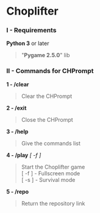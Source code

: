 # Choplifter

### I - Requirements

**Python 3** or later
> "**Pygame 2.5.0**" lib  
  
### II - Commands for CHPrompt

**1 - /clear**  
> Clear the CHPrompt  
  
**2 - /exit**  
> Close the CHPrompt  
  
**3 - /help**  
> Give the commands list  
  
**4 - /play** *[ -f ]*  
> Start the Choplifter game  
> [ -f ] - Fullscreen mode  
> [ -s ] - Survival mode  
  
**5 - /repo**  
> Return the repository link  
  